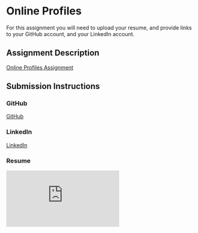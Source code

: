 # Online Profiles
For this assignment you will need to upload your resume, and provide links to your GitHub account, and your LinkedIn account.

## Assignment Description
[Online Profiles Assignment](https://education.launchcode.org/liftoff/assignments/online-profiles/)

## Submission Instructions

### GitHub
[GitHub](https://github.com/sweetk)

### LinkedIn
[LinkedIn](https://www.linkedin.com/in/kj-sweet/)

### Resume
![Resume](https://https://raw.githubusercontent.com/sweetk/liftoff-assignments/blob/master/C1-Online_Profiles/assets/resume.pdf)
